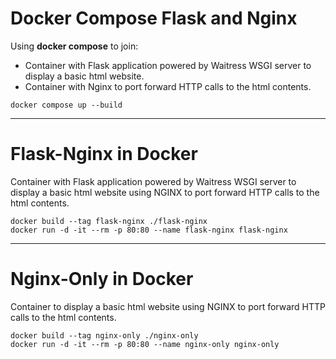 # Docker Compose Flask and Nginx

Using **docker compose** to join:
- Container with Flask application powered by Waitress WSGI server to display a basic html website.
- Container with Nginx to port forward HTTP calls to the html contents.

```
docker compose up --build
```

---

# Flask-Nginx in Docker

Container with Flask application powered by Waitress WSGI server to display a basic html website using NGINX to port forward HTTP calls to the html contents.

```
docker build --tag flask-nginx ./flask-nginx
docker run -d -it --rm -p 80:80 --name flask-nginx flask-nginx
```

---

# Nginx-Only in Docker

Container to display a basic html website using NGINX to port forward HTTP calls to the html contents.

```
docker build --tag nginx-only ./nginx-only
docker run -d -it --rm -p 80:80 --name nginx-only nginx-only
```
